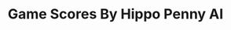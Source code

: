 ---
title: Game Scores By Hippo Penny AI
layout: scoredetail
permalink: /meta-score/xenoblade-chronicles-definitive-edition
header:
  teaser: /assets/images/xenoblade-chronicles-definitive-edition.jpg
  video:
    id: KfjVIQug6_E
    provider: youtube
---